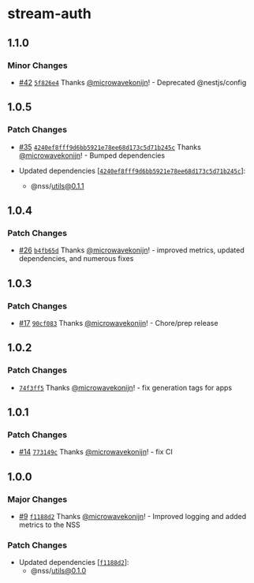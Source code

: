 # stream-auth

## 1.1.0

### Minor Changes

- [#42](https://github.com/nanite-systems/stream/pull/42) [`5f826e4`](https://github.com/nanite-systems/stream/commit/5f826e43355044f0186e1a799528530fa3675501) Thanks [@microwavekonijn](https://github.com/microwavekonijn)! - Deprecated @nestjs/config

## 1.0.5

### Patch Changes

- [#35](https://github.com/nanite-systems/stream/pull/35) [`4240ef8fff9d6bb5921e78ee68d173c5d71b245c`](https://github.com/nanite-systems/stream/commit/4240ef8fff9d6bb5921e78ee68d173c5d71b245c) Thanks [@microwavekonijn](https://github.com/microwavekonijn)! - Bumped dependencies

- Updated dependencies [[`4240ef8fff9d6bb5921e78ee68d173c5d71b245c`](https://github.com/nanite-systems/stream/commit/4240ef8fff9d6bb5921e78ee68d173c5d71b245c)]:
  - @nss/utils@0.1.1

## 1.0.4

### Patch Changes

- [#26](https://github.com/nanite-systems/stream/pull/26) [`b4fb65d`](https://github.com/nanite-systems/stream/commit/b4fb65d086de8591f68ea2928adf41618463bfef) Thanks [@microwavekonijn](https://github.com/microwavekonijn)! - improved metrics, updated dependencies, and numerous fixes

## 1.0.3

### Patch Changes

- [#17](https://github.com/nanite-systems/stream/pull/17) [`90cf083`](https://github.com/nanite-systems/stream/commit/90cf083b8db60cbd4b973a19ef95be9e821e7864) Thanks [@microwavekonijn](https://github.com/microwavekonijn)! - Chore/prep release

## 1.0.2

### Patch Changes

- [`74f3ff5`](https://github.com/nanite-systems/stream/commit/74f3ff5ad6b8148284f2677590e8e5e47eda6f02) Thanks [@microwavekonijn](https://github.com/microwavekonijn)! - fix generation tags for apps

## 1.0.1

### Patch Changes

- [#14](https://github.com/nanite-systems/stream/pull/14) [`773149c`](https://github.com/nanite-systems/stream/commit/773149c18836b5e5abcc62b070aab3f637d0cde2) Thanks [@microwavekonijn](https://github.com/microwavekonijn)! - fix CI

## 1.0.0

### Major Changes

- [#9](https://github.com/nanite-systems/stream/pull/9) [`f1188d2`](https://github.com/nanite-systems/stream/commit/f1188d26101dff7781b090d8ba3e397913c14caa) Thanks [@microwavekonijn](https://github.com/microwavekonijn)! - Improved logging and added metrics to the NSS

### Patch Changes

- Updated dependencies [[`f1188d2`](https://github.com/nanite-systems/stream/commit/f1188d26101dff7781b090d8ba3e397913c14caa)]:
  - @nss/utils@0.1.0
